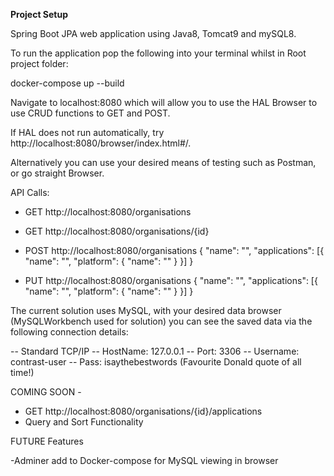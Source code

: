 **Project Setup**

Spring Boot JPA web application using Java8, Tomcat9 and mySQL8. 


To run the application pop the following into your terminal whilst in Root project folder:

docker-compose up --build

Navigate to localhost:8080 which will allow you to use the HAL Browser to use CRUD functions to GET and POST.

If HAL does not run automatically, try http://localhost:8080/browser/index.html#/. 

Alternatively you can use your desired means of testing such as Postman, or go straight Browser.

API Calls:

- GET http://localhost:8080/organisations
- GET http://localhost:8080/organisations/{id}

- POST http://localhost:8080/organisations
{
  "name": "<Organisation Name>",
  "applications": [{
      "name": "<App Name>",
      "platform": {
        "name": "<Platform Name>"
      }
    }]
}

- PUT http://localhost:8080/organisations
{
  "name": "<UpdateHere>",
  "applications": [{
      "name": "<Update Here>",
      "platform": {
        "name": "<Update Here>"
      }
    }]
}


The current solution uses MySQL, with your desired data browser (MySQLWorkbench used for solution) you can see the saved data via the following connection details:

-- Standard TCP/IP
-- HostName: 127.0.0.1
-- Port: 3306
-- Username: contrast-user
-- Pass: isaythebestwords (Favourite Donald quote of all time!)


COMING SOON - 

- GET http://localhost:8080/organisations/{id}/applications
- Query and Sort Functionality

FUTURE Features

-Adminer add to Docker-compose for MySQL viewing in browser





